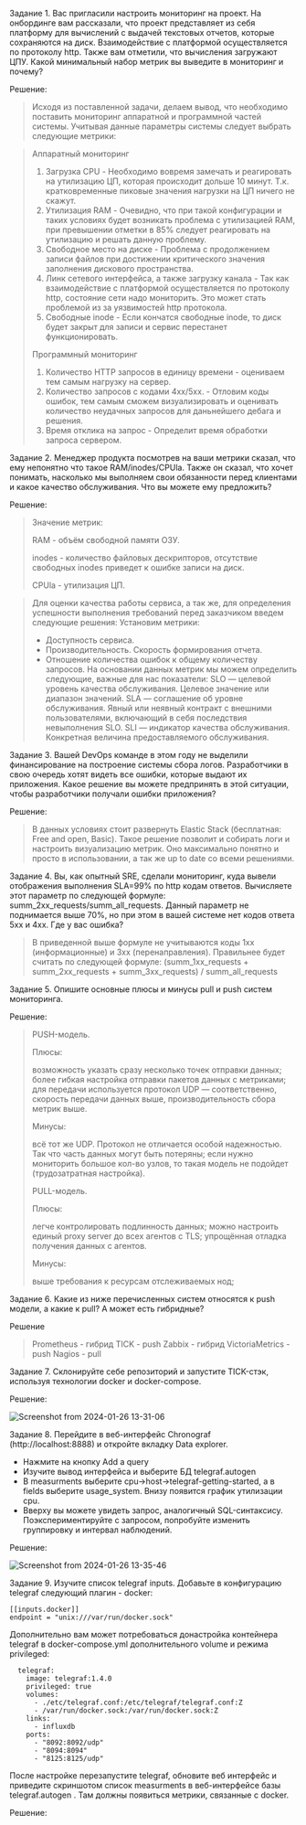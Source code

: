 Задание 1. Вас пригласили настроить мониторинг на проект. На онбординге вам рассказали, что проект представляет из себя платформу для вычислений с выдачей текстовых отчетов, которые сохраняются на диск. Взаимодействие с платформой осуществляется по протоколу http. Также вам отметили, что вычисления загружают ЦПУ. Какой минимальный набор метрик вы выведите в мониторинг и почему?

Решение:

>Исходя из поставленной задачи, делаем вывод, что необходимо поставить мониторинг аппаратной и программной частей системы. Учитывая данные параметры системы следует выбрать следующие метрики:

>Аппаратный мониторинг
> 1. Загрузка CPU - Необходимо вовремя замечать и реагировать на утилизацию ЦП, которая происходит дольше 10 минут. Т.к. кратковременные пиковые значения нагрузки на ЦП ничего не скажут.
> 2. Утилизация RAM - Очевидно, что при такой конфигурации и таких условиях будет возникать проблема с утилизацией RAM, при превышении отметки в 85% следует реагировать на утилизацию и решать данную проблему.
> 3. Свободное место на диске - Проблема с продолжением записи файлов при достижении критического значения заполнения дискового пространства.
> 4. Линк сетевого интерфейса, а также загрузку канала - Так как взаимодействие с платформой осуществляется по протоколу http, состояние сети надо мониторить. Это может стать проблемой из за уязвимостей http протокола.
> 5. Свободные inode - Если кончатся свободные inode, то диск будет закрыт для записи и сервис перестанет функционировать.
>
>Программный мониторинг
> 1. Количество HTTP запросов в единицу времени - оцениваем тем самым нагрузку на сервер.
> 2. Количество запросов с кодами 4хх/5хх. - Отловим коды ошибок, тем самым сможем визуализировать и оценивать количество неудачных запросов для даньнейшего дебага и решения.
> 3. Время отклика на запрос - Определит время обработки запроса сервером.

Задание 2. Менеджер продукта посмотрев на ваши метрики сказал, что ему непонятно что такое RAM/inodes/CPUla. Также он сказал, что хочет понимать, насколько мы выполняем свои обязанности перед клиентами и какое качество обслуживания. Что вы можете ему предложить?

Решение:

>Значение метрик:
>
>RAM - объём свободной памяти ОЗУ.
>
>inodes - количество файловых дескрипторов, отсутствие свободных inodes приведет к ошибке записи на диск.
>
>CPUla - утилизация ЦП.

>Для оценки качества работы сервиса, а так же, для определения успешности выполнения требований перед заказчиком введем следующие решения:
>  Установим метрики:
>    - Доступность сервиса.
>    - Производительность. Скорость формирования отчета.
>    - Отношение количества ошибок к общему количеству запросов.
> На основании данных метрик мы можем определить следующие, важные для нас показатели: SLO — целевой уровень качества обслуживания. Целевое значение или диапазон значений. SLA — соглашение об уровне обслуживания. Явный или неявный контракт с внешними пользователями, включающий в себя последствия невыполнения SLO. SLI — индикатор качества обслуживания. Конкретная величина предоставляемого обслуживания.

Задание 3. Вашей DevOps команде в этом году не выделили финансирование на построение системы сбора логов. Разработчики в свою очередь хотят видеть все ошибки, которые выдают их приложения. Какое решение вы можете предпринять в этой ситуации, чтобы разработчики получали ошибки приложения?

Решение:

> В данных условиях стоит развернуть Elastic Stack (бесплатная: Free and open, Basic). Такое решение позволит и собирать логи и настроить визуализацию метрик. Оно максимально понятно и просто в использовании, а так же up to date со всеми решениями.

Задание 4. Вы, как опытный SRE, сделали мониторинг, куда вывели отображения выполнения SLA=99% по http кодам ответов. Вычисляете этот параметр по следующей формуле: summ_2xx_requests/summ_all_requests. Данный параметр не поднимается выше 70%, но при этом в вашей системе нет кодов ответа 5xx и 4xx. Где у вас ошибка?

>В приведенной выше формуле не учитываются коды 1хх (информационные) и 3хх (перенаправления).
>Правильнее будет считать по следующей формуле: (summ_1xx_requests + summ_2xx_requests + summ_3xx_requests) / summ_all_requests

Задание 5. Опишите основные плюсы и минусы pull и push систем мониторинга.

Решение: 

> PUSH-модель.
>
>Плюсы:
>
>возможность указать сразу несколько точек отправки данных;
>более гибкая настройка отправки пакетов данных с метриками;
>для передачи используется протокол UDP — соответственно, скорость передачи данных выше, производительность сбора метрик выше.
>
>Минусы:
>
>всё тот же UDP. Протокол не отличается особой надежностью. Так что часть данных могут быть потеряны;
>если нужно мониторить большое кол-во узлов, то такая модель не подойдет (трудозатратная настройка).
>
>PULL-модель.
>
>Плюсы:
>
>легче контролировать подлинность данных;
>можно настроить единый proxy server до всех агентов с TLS;
>упрощённая отладка получения данных с агентов.
>
>Минусы:
>
>выше требования к ресурсам отслеживаемых нод;

Задание 6. Какие из ниже перечисленных систем относятся к push модели, а какие к pull? А может есть гибридные?

Решение

>Prometheus - гибрид
>TICK - push
>Zabbix - гибрид
>VictoriaMetrics - push
>Nagios - pull

Задание 7. Склонируйте себе репозиторий и запустите TICK-стэк, используя технологии docker и docker-compose.

Решение:

![Screenshot from 2024-01-26 13-31-06](https://github.com/busuek/work/assets/101875725/18b19e7c-cf05-4dbf-b05e-4af0bfe8436c)

Задание 8. Перейдите в веб-интерфейс Chronograf (http://localhost:8888) и откройте вкладку Data explorer.

  - Нажмите на кнопку Add a query
  - Изучите вывод интерфейса и выберите БД telegraf.autogen
  - В measurments выберите cpu->host->telegraf-getting-started, а в fields выберите usage_system. Внизу появится график утилизации cpu.
  - Вверху вы можете увидеть запрос, аналогичный SQL-синтаксису. Поэкспериментируйте с запросом, попробуйте изменить группировку и интервал наблюдений.

Решение:

![Screenshot from 2024-01-26 13-35-46](https://github.com/busuek/work/assets/101875725/25f4aeae-f565-4721-87e7-a9129bc7d325)

Задание 9. Изучите список telegraf inputs. Добавьте в конфигурацию telegraf следующий плагин - docker:
```
[[inputs.docker]]
endpoint = "unix:///var/run/docker.sock"
```
Дополнительно вам может потребоваться донастройка контейнера telegraf в docker-compose.yml дополнительного volume и режима privileged:
```
  telegraf:
    image: telegraf:1.4.0
    privileged: true
    volumes:
      - ./etc/telegraf.conf:/etc/telegraf/telegraf.conf:Z
      - /var/run/docker.sock:/var/run/docker.sock:Z
    links:
      - influxdb
    ports:
      - "8092:8092/udp"
      - "8094:8094"
      - "8125:8125/udp"
```
После настройке перезапустите telegraf, обновите веб интерфейс и приведите скриншотом список measurments в веб-интерфейсе базы telegraf.autogen . Там должны появиться метрики, связанные с docker.

Решение:


